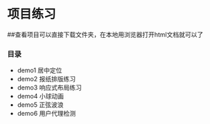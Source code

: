 ﻿# 项目练习
##查看项目可以直接下载文件夹，在本地用浏览器打开html文档就可以了
### 目录
- demo1 居中定位
- demo2 报纸排版练习
- demo3 响应式布局练习
- demo4 小球动画
- demo5 正弦波浪
- demo6 用户代理检测